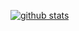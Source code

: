 [![github stats](https://github-readme-stats.vercel.app/api?username=anvouk)](https://github.com/anuraghazra/github-readme-stats)
